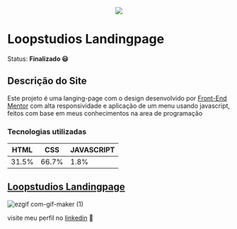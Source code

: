 
 <p align="center">
  <img src="https://raw.githubusercontent.com/rebecasguerri/Loopstudios-landing-page/d1f1cbb5a7689a70c2e317eadbbbc6492a6bf3ff/images/logo.svg">
</p>
 
 
# Loopstudios Landingpage
Status: **Finalizado 😃**

 ## Descrição do Site
   Este projeto é uma langing-page com o design desenvolvido por [Front-End Mentor](https://www.frontendmentor.io/) com alta responsividade e aplicação de um menu usando javascript,  feitos com base em meus conhecimentos na area de programação 
   
### Tecnologias utilizadas
  HTML| CSS | JAVASCRIPT
  ---|---|---|
  31.5%|66.7%| 1.8%
  
  ## [Loopstudios Landingpage](https://rebecasguerri.github.io/Loopstudios-landing-page//)
  
   ![ezgif com-gif-maker (1)](https://raw.githubusercontent.com/rebecasguerri/Loopstudios-landing-page/main/loop%20gif/ezgif.com-gif-maker.gif)
  
  visite meu perfil no [linkedin](https://www.linkedin.com/in/rebeca-freitas-16b16a232/) 💟

